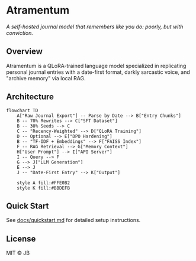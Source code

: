 # Atramentum

*A self-hosted journal model that remembers like you do: poorly, but with conviction.*

## Overview

Atramentum is a QLoRA-trained language model specialized in replicating personal journal entries with a date-first format, darkly sarcastic voice, and "archive memory" via local RAG.


## Architecture
```mermaid
flowchart TD
    A["Raw Journal Export"] -- Parse by Date --> B["Entry Chunks"]
    B -- 70% Rewrites --> C["SFT Dataset"]
    B -- 30% Seeds --> C
    C -- "Recency-Weighted" --> D["QLoRA Training"]
    D -- Optional --> E["DPO Hardening"]
    B -- "TF-IDF + Embeddings" --> F["FAISS Index"]
    F -- RAG Retrieval --> G["Memory Context"]
    H["User Prompt"] --> I["API Server"]
    I -- Query --> F
    G --> J["LLM Generation"]
    E --> J
    J -- "Date-First Entry" --> K["Output"]

    style A fill:#FFE0B2
    style K fill:#BBDEFB
```



## Quick Start

See [docs/quickstart.md](docs/quickstart.md) for detailed setup instructions.

## License

MIT © JB
